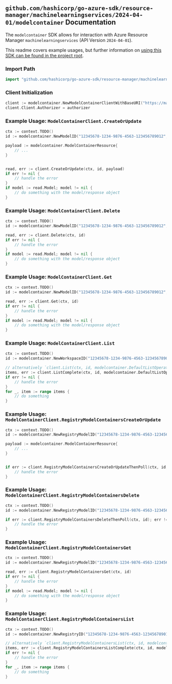 
## `github.com/hashicorp/go-azure-sdk/resource-manager/machinelearningservices/2024-04-01/modelcontainer` Documentation

The `modelcontainer` SDK allows for interaction with Azure Resource Manager `machinelearningservices` (API Version `2024-04-01`).

This readme covers example usages, but further information on [using this SDK can be found in the project root](https://github.com/hashicorp/go-azure-sdk/tree/main/docs).

### Import Path

```go
import "github.com/hashicorp/go-azure-sdk/resource-manager/machinelearningservices/2024-04-01/modelcontainer"
```


### Client Initialization

```go
client := modelcontainer.NewModelContainerClientWithBaseURI("https://management.azure.com")
client.Client.Authorizer = authorizer
```


### Example Usage: `ModelContainerClient.CreateOrUpdate`

```go
ctx := context.TODO()
id := modelcontainer.NewModelID("12345678-1234-9876-4563-123456789012", "example-resource-group", "workspaceValue", "modelValue")

payload := modelcontainer.ModelContainerResource{
	// ...
}


read, err := client.CreateOrUpdate(ctx, id, payload)
if err != nil {
	// handle the error
}
if model := read.Model; model != nil {
	// do something with the model/response object
}
```


### Example Usage: `ModelContainerClient.Delete`

```go
ctx := context.TODO()
id := modelcontainer.NewModelID("12345678-1234-9876-4563-123456789012", "example-resource-group", "workspaceValue", "modelValue")

read, err := client.Delete(ctx, id)
if err != nil {
	// handle the error
}
if model := read.Model; model != nil {
	// do something with the model/response object
}
```


### Example Usage: `ModelContainerClient.Get`

```go
ctx := context.TODO()
id := modelcontainer.NewModelID("12345678-1234-9876-4563-123456789012", "example-resource-group", "workspaceValue", "modelValue")

read, err := client.Get(ctx, id)
if err != nil {
	// handle the error
}
if model := read.Model; model != nil {
	// do something with the model/response object
}
```


### Example Usage: `ModelContainerClient.List`

```go
ctx := context.TODO()
id := modelcontainer.NewWorkspaceID("12345678-1234-9876-4563-123456789012", "example-resource-group", "workspaceValue")

// alternatively `client.List(ctx, id, modelcontainer.DefaultListOperationOptions())` can be used to do batched pagination
items, err := client.ListComplete(ctx, id, modelcontainer.DefaultListOperationOptions())
if err != nil {
	// handle the error
}
for _, item := range items {
	// do something
}
```


### Example Usage: `ModelContainerClient.RegistryModelContainersCreateOrUpdate`

```go
ctx := context.TODO()
id := modelcontainer.NewRegistryModelID("12345678-1234-9876-4563-123456789012", "example-resource-group", "registryValue", "modelValue")

payload := modelcontainer.ModelContainerResource{
	// ...
}


if err := client.RegistryModelContainersCreateOrUpdateThenPoll(ctx, id, payload); err != nil {
	// handle the error
}
```


### Example Usage: `ModelContainerClient.RegistryModelContainersDelete`

```go
ctx := context.TODO()
id := modelcontainer.NewRegistryModelID("12345678-1234-9876-4563-123456789012", "example-resource-group", "registryValue", "modelValue")

if err := client.RegistryModelContainersDeleteThenPoll(ctx, id); err != nil {
	// handle the error
}
```


### Example Usage: `ModelContainerClient.RegistryModelContainersGet`

```go
ctx := context.TODO()
id := modelcontainer.NewRegistryModelID("12345678-1234-9876-4563-123456789012", "example-resource-group", "registryValue", "modelValue")

read, err := client.RegistryModelContainersGet(ctx, id)
if err != nil {
	// handle the error
}
if model := read.Model; model != nil {
	// do something with the model/response object
}
```


### Example Usage: `ModelContainerClient.RegistryModelContainersList`

```go
ctx := context.TODO()
id := modelcontainer.NewRegistryID("12345678-1234-9876-4563-123456789012", "example-resource-group", "registryValue")

// alternatively `client.RegistryModelContainersList(ctx, id, modelcontainer.DefaultRegistryModelContainersListOperationOptions())` can be used to do batched pagination
items, err := client.RegistryModelContainersListComplete(ctx, id, modelcontainer.DefaultRegistryModelContainersListOperationOptions())
if err != nil {
	// handle the error
}
for _, item := range items {
	// do something
}
```
